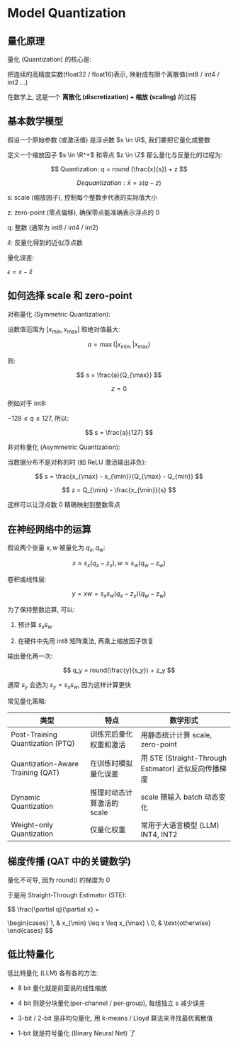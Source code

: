 <script>
MathJax = {
  tex: {
    inlineMath: [['$', '$'], ['\\(', '\\)']]
  }
};
</script>
<script id="MathJax-script" async
  src="https://cdn.jsdelivr.net/npm/mathjax@3/es5/tex-chtml.js">
</script>

# Model Quantization

## 量化原理

量化 (Quantization) 的核心是:

把连续的高精度实数(float32 / float16)表示, 映射成有限个离散值(int8 / int4 / int2 ...)

在数学上, 这是一个 **离散化 (discretization) + 缩放 (scaling)** 的过程

## 基本数学模型

假设一个原始参数 (或激活值) 是浮点数 $x \in \R$, 我们要把它量化成整数

定义一个缩放因子 $s \in \R^+$ 和零点 $z \in \Z$ 那么量化与反量化的过程为:

$$
Quantization: q = round (\frac{x}{s}​) + z
$$

$$
Dequantization: \hat{x} = s(q − z)
$$

s: scale (缩放因子), 控制每个整数步代表的实际值大小

z: zero-point (零点偏移), 确保零点能准确表示浮点的 0

q: 整数 (通常为 int8 / int4 / int2)

$\hat{x}$: 反量化得到的近似浮点数

量化误差:

$\epsilon = x - \hat{x}$

## 如何选择 scale 和 zero-point

对称量化 (Symmetric Quantization):

设数值范围为 $[x_{\min}, x_{\max}]$ 取绝对值最大:

$$
a = \max(\vert x_{\min}, \vert x_{\max})
$$

则:

$$
s = \frac{a}{Q_{\max}}
$$

$$
z = 0
$$

例如对于 int8:

$−128 \leq q \leq 127$, 所以:

$$
s = \frac{a}{127}
$$

非对称量化 (Asymmetric Quantization):

当数据分布不是对称的时 (如 ReLU 激活输出非负):

$$
s = \frac{x_{\max} - x_{\min}}{Q_{\max} - Q_{min}}
$$

$$
z = Q_{\min} - \frac{x_{\min}}{s}
$$

这样可以让浮点数 0 精确映射到整数零点

## 在神经网络中的运算

假设两个张量 $x, w$ 被量化为 $q_x, q_w$:

$$
x \approx s_x(q_x - z_x), w \approx s_w(q_w - z_w)
$$

卷积或线性层:

$$
y = xw = s_x s_w(q_x - z_x)(q_w - z_w)
$$

为了保持整数运算, 可以:

1. 预计算 $s_x s_w$

2. 在硬件中先用 int8 矩阵乘法, 再乘上缩放因子恢复

输出量化再一次:

$$
q_y = round(\frac{y}{s_y}) + z_y
$$

通常 $s_y$ 会选为 $s_y = s_x s_w$, 因为这样计算更快

常见量化策略:

|                类型                  |            特点           |                        数学形式                        |
| ----------------------------------- | ------------------------ | ----------------------------------------------------- |
| Post-Training Quantization (PTQ)    | 训练完后量化权重和激活       | 用静态统计计算 scale, zero-point                         |
| Quantization-Aware Training (QAT)   | 在训练时模拟量化误差        | 用 STE (Straight-Through Estimator) 近似反向传播梯度      |
| Dynamic Quantization                | 推理时动态计算激活的 scale  | scale 随输入 batch 动态变化                              |
| Weight-only Quantization            | 仅量化权重                 | 常用于大语言模型 (LLM) INT4, INT2                         |

## 梯度传播 (QAT 中的关键数学)

量化不可导, 因为 round() 的梯度为 0

于是用 Straight-Through Estimator (STE):

$$
\frac{\partial q}{\partial x} =

\begin{cases}
1, & x_{\min} \leq x \leq x_{\max} \\
0, & \text{otherwise}
\end{cases}
$$

## 低比特量化

低比特量化 (LLM) 各有各的方法:

* 8 bit 量化就是前面说的线性缩放

* 4 bit 则是分块量化(per-channel / per-group), 每组独立 s 减少误差

* 3-bit / 2-bit 是非均匀量化, 用 k-means / Lloyd 算法来寻找最优离散值

* 1-bit 就是符号量化 (Binary Neural Net) 了

